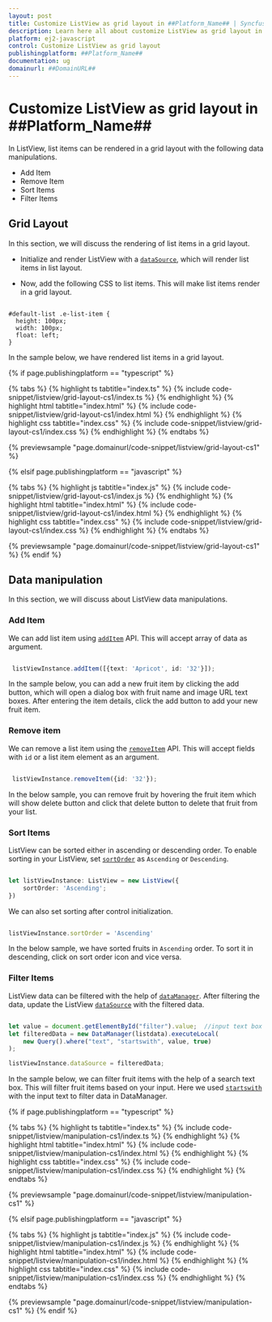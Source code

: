 ```yaml
---
layout: post
title: Customize ListView as grid layout in ##Platform_Name## | Syncfusion
description: Learn here all about customize ListView as grid layout in Syncfusion ##Platform_Name##, it's elements and more.
platform: ej2-javascript
control: Customize ListView as grid layout
publishingplatform: ##Platform_Name##
documentation: ug
domainurl: ##DomainURL##
---
```


# Customize ListView as grid layout in ##Platform_Name##

In ListView, list items can be rendered in a grid layout with the following data manipulations.

* Add Item
* Remove Item
* Sort Items
* Filter Items

## Grid Layout

In this section, we will discuss the rendering of list items in a grid layout.

* Initialize and render ListView with a [`dataSource`](../../api/list-view/#datasource), which will render list items in list layout.

* Now, add the following CSS to list items. This will make list items render in a grid layout.

```

#default-list .e-list-item {
  height: 100px;
  width: 100px;
  float: left;
}

```

In the sample below, we have rendered list items in a grid layout.

{% if page.publishingplatform == "typescript" %}

{% tabs %}
{% highlight ts tabtitle="index.ts" %}
{% include code-snippet/listview/grid-layout-cs1/index.ts %}
{% endhighlight %}
{% highlight html tabtitle="index.html" %}
{% include code-snippet/listview/grid-layout-cs1/index.html %}
{% endhighlight %}
{% highlight css tabtitle="index.css" %}
{% include code-snippet/listview/grid-layout-cs1/index.css %}
{% endhighlight %}
{% endtabs %}

{% previewsample "page.domainurl/code-snippet/listview/grid-layout-cs1" %}

{% elsif page.publishingplatform == "javascript" %}

{% tabs %}
{% highlight js tabtitle="index.js" %}
{% include code-snippet/listview/grid-layout-cs1/index.js %}
{% endhighlight %}
{% highlight html tabtitle="index.html" %}
{% include code-snippet/listview/grid-layout-cs1/index.html %}
{% endhighlight %}
{% highlight css tabtitle="index.css" %}
{% include code-snippet/listview/grid-layout-cs1/index.css %}
{% endhighlight %}
{% endtabs %}

{% previewsample "page.domainurl/code-snippet/listview/grid-layout-cs1" %}
{% endif %}

## Data manipulation

In this section, we will discuss about ListView data manipulations.

### Add Item

We can add list item using [`addItem`](../../api/list-view/#additem) API. This will accept array of data as argument.

```ts

 listViewInstance.addItem([{text: 'Apricot', id: '32'}]);

```

In the sample below, you can add a new fruit item by clicking the add button, which will open a dialog box with fruit name and image URL text boxes. After entering the item details, click the add button to add your new fruit item.

### Remove item

We can remove a list item using the [`removeItem`](../../api/list-view/#removeitem) API. This will accept fields with `id` or a list item element as an argument.

```ts

 listViewInstance.removeItem({id: '32'});

```

In the below sample, you can remove fruit by hovering the fruit item which will show delete button and click that delete button to delete that fruit from your list.

### Sort Items

ListView can be sorted either in ascending or descending order. To enable sorting in your ListView, set [`sortOrder`](../../api/list-view/#sortorder) as `Ascending` or `Descending`.

```ts

let listViewInstance: ListView = new ListView({
    sortOrder: 'Ascending';
})

```

We can also set sorting after control initialization.

```ts

listViewInstance.sortOrder = 'Ascending'

```

In the below sample, we have sorted fruits in `Ascending` order. To sort it in descending, click on sort order icon and vice versa.

### Filter Items

ListView data can be filtered with the help of [`dataManager`](../../data/getting-started/). After filtering the data, update the ListView [`dataSource`](../../api/list-view/#datasource) with the filtered data.

```ts

let value = document.getElementById("filter").value;  //input text box value
let filteredData = new DataManager(listdata).executeLocal(
    new Query().where("text", "startswith", value, true)
);

listViewInstance.dataSource = filteredData;

```

In the sample below, we can filter fruit items with the help of a search text box. This will filter fruit items based on your input. Here we used [`startswith`](../../data/querying#filter-operators) with the input text to filter data in DataManager.

{% if page.publishingplatform == "typescript" %}

{% tabs %}
{% highlight ts tabtitle="index.ts" %}
{% include code-snippet/listview/manipulation-cs1/index.ts %}
{% endhighlight %}
{% highlight html tabtitle="index.html" %}
{% include code-snippet/listview/manipulation-cs1/index.html %}
{% endhighlight %}
{% highlight css tabtitle="index.css" %}
{% include code-snippet/listview/manipulation-cs1/index.css %}
{% endhighlight %}
{% endtabs %}

{% previewsample "page.domainurl/code-snippet/listview/manipulation-cs1" %}

{% elsif page.publishingplatform == "javascript" %}

{% tabs %}
{% highlight js tabtitle="index.js" %}
{% include code-snippet/listview/manipulation-cs1/index.js %}
{% endhighlight %}
{% highlight html tabtitle="index.html" %}
{% include code-snippet/listview/manipulation-cs1/index.html %}
{% endhighlight %}
{% highlight css tabtitle="index.css" %}
{% include code-snippet/listview/manipulation-cs1/index.css %}
{% endhighlight %}
{% endtabs %}

{% previewsample "page.domainurl/code-snippet/listview/manipulation-cs1" %}
{% endif %}